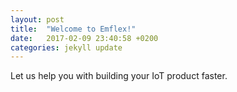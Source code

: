 ```yaml
---
layout: post
title:  "Welcome to Emflex!"
date:   2017-02-09 23:40:58 +0200
categories: jekyll update
---
```

Let us help you with building your IoT product faster.

